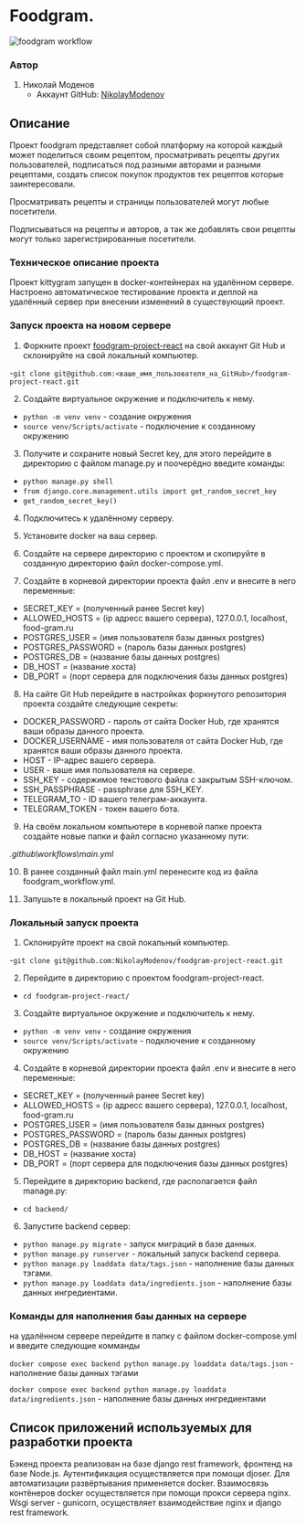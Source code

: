 # Foodgram.

![foodgram workflow](https://github.com/NikolayModenov/foodgram-project-react/actions/workflows/main.yml/badge.svg)

### Автор

1. Николай Моденов  
   - Аккаунт GitHub: [NikolayModenov](https://github.com/NikolayModenov)

## Описание

Проект foodgram представляет собой платформу на которой каждый может поделиться своим рецептом, просматривать рецепты других пользователей, подписаться под разными авторами и разными рецептами, создать список покупок продуктов тех рецептов которые заинтересовали.

Просматривать рецепты и страницы пользователей могут любые посетители. 

Подписываться на рецепты и авторов, а так же добавлять свои рецепты могут только зарегистрированные посетители.

### Техническое описание проекта

Проект kittygram запущен в docker-контейнерах на удалённом сервере.
Настроено автоматическое тестирование проекта и деплой на удалённый сервер при внесении изменений в существующий проект.

### Запуск проекта на новом сервере

1. Форкните проект [foodgram-project-react](https://github.com/NikolayModenov/foodgram-project-react/) на свой аккаунт Git Hub и склонируйте на свой локальный компьютер. 

-```git clone git@github.com:<ваше_имя_пользователя_на_GitHub>/foodgram-project-react.git```

2. Создайте виртуальное окружение и подключитель к нему.

- ```python -m venv venv``` - создание окружения
- ```source venv/Scripts/activate``` - подключение к созданному окружению

3. Получите и сохраните новый Secret key, для этого перейдите в директорию с файлом manage.py и поочерёдно введите команды:

- ```python manage.py shell```
- ```from django.core.management.utils import get_random_secret_key```
- ```get_random_secret_key()```

4. Подключитесь к удалённому серверу.

5. Установите docker на ваш сервер.

6. Создайте на сервере директорию с проектом и скопируйте в созданную директорию файл docker-compose.yml.

7. Создайте в корневой директории проекта файл .env и внесите в него переменные:

- SECRET_KEY = (полученный ранее Secret key)
- ALLOWED_HOSTS = (ip адресс вашего сервера), 127.0.0.1, localhost, food-gram.ru
- POSTGRES_USER = (имя пользователя базы данных postgres)
- POSTGRES_PASSWORD = (пароль базы данных postgres)
- POSTGRES_DB = (название базы данных postgres)
- DB_HOST = (название хоста)
- DB_PORT = (порт сервера для подключения базы данных postgres)

8. На сайте Git Hub перейдите в настройках форкнутого репозитория проекта создайте следующие секреты:

- DOCKER_PASSWORD - пароль от сайта Docker Hub, где хранятся ваши образы данного проекта.
- DOCKER_USERNAME - имя пользователя от сайта Docker Hub, где хранятся ваши образы данного проекта.
- HOST - IP-адрес вашего сервера.
- USER - ваше имя пользователя на сервере.
- SSH_KEY - содержимое текстового файла с закрытым SSH-ключом.
- SSH_PASSPHRASE - passphrase для SSH_KEY.
- TELEGRAM_TO - ID вашего телеграм-аккаунта.
- TELEGRAM_TOKEN - токен вашего бота.

9. На своём локальном компьютере в корневой папке проекта создайте новые папки и файл согласно указанному пути:

*.github\workflows\main.yml*

10. В ранее созданный файл main.yml перенесите код из файла foodgram_workflow.yml.

11. Запушьте в локальный проект на Git Hub.

### Локальный запуск проекта

1. Склонируйте проект на свой локальный компьютер. 

-```git clone git@github.com:NikolayModenov/foodgram-project-react.git```

2. Перейдите в директорию с проектом foodgram-project-react.

- ```cd foodgram-project-react/```

3. Создайте виртуальное окружение и подключитель к нему.

- ```python -m venv venv``` - создание окружения
- ```source venv/Scripts/activate``` - подключение к созданному окружению

4. Создайте в корневой директории проекта файл .env и внесите в него переменные:

- SECRET_KEY = (полученный ранее Secret key)
- ALLOWED_HOSTS = (ip адресс вашего сервера), 127.0.0.1, localhost, food-gram.ru
- POSTGRES_USER = (имя пользователя базы данных postgres)
- POSTGRES_PASSWORD = (пароль базы данных postgres)
- POSTGRES_DB = (название базы данных postgres)
- DB_HOST = (название хоста)
- DB_PORT = (порт сервера для подключения базы данных postgres)

5. Перейдите в директорию backend, где располагается файл manage.py:

- ```cd backend/```

6. Запустите backend сервер:

- ```python manage.py migrate``` - запуск миграций в базе данных.
- ```python manage.py runserver``` - локальный запуск backend сервера.
- ```python manage.py loaddata data/tags.json``` - наполнение базы данных тэгами.
- ```python manage.py loaddata data/ingredients.json``` - наполнение базы данных ингредиентами.

### Команды для наполнения баы данных на сервере

на удалённом сервере перейдите в папку с файлом docker-compose.yml и введите следующие комманды

```docker compose exec backend python manage.py loaddata data/tags.json``` - наполнение базы данных тэгами

```docker compose exec backend python manage.py loaddata data/ingredients.json``` - наполнение базы данных ингредиентами

## Список приложений используемых для разработки проекта

Бэкенд проекта реализован на базе django rest framework, фронтенд на базе Node.js.
Аутентификация осуществляется при помощи djoser.
Для автоматизации развёртывания применяется docker.
Взаимосвязь контёнеров docker осуществляется при помощи прокси сервера nginx.
Wsgi server - gunicorn, осуществляет взаимодействие nginx и django rest framework.
